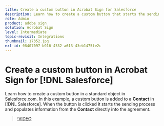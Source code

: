 ```yaml
---
title: Create a custom button in Acrobat Sign for Salesforce
description: Learn how to create a custom button that starts the sending process and auto populates an agreement
role: Admin
product: adobe sign
solution: Acrobat Sign
level: Intermediate
topic-revisit: Integrations
thumbnail: 17352.jpg
exl-id: 08407097-b916-4532-a613-43eb1475fe2c
---
```

# Create a custom button in Acrobat Sign for [!DNL Salesforce]

Learn how to create a custom button in a standard object in Salesforce.com. In this example, a custom button is added to a **Contact** in [!DNL Salesforce]. When the button is clicked it starts the sending process and populates information from the **Contact** directly into the agreement.

>[!VIDEO](https://video.tv.adobe.com/v/17352?hidetitle=true)
